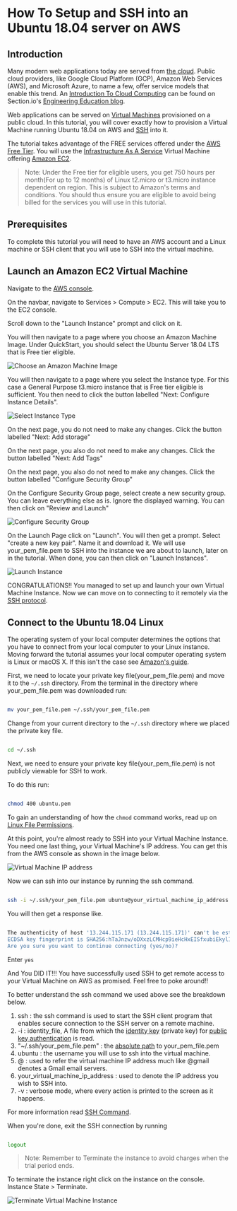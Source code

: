 # How To Setup and SSH into an Ubuntu 18.04 server on AWS

## Introduction

Many modern web applications today are served from [the cloud](https://en.wikipedia.org/wiki/Cloud_computing).
Public cloud providers, like Google Cloud Platform (GCP), Amazon Web Services (AWS), and Microsoft Azure, to name a few, offer service models that enable this trend. An [Introduction To Cloud Computing](https://www.section.io/engineering-education/introduction-to-cloud-computing/) can be found on Section.io's [Engineering Education blog](https://www.section.io/engineering-education/).

Web applications can be served on [Virtual Machines](https://en.wikipedia.org/wiki/Virtual_machine) provisioned on a public cloud. In this tutorial, you will cover exactly how to provision a Virtual Machine running Ubuntu 18.04 on AWS and [SSH](https://en.wikipedia.org/wiki/Secure_Shell) into it.

The tutorial takes advantage of the FREE services offered under the [AWS Free Tier](https://aws.amazon.com/free/?all-free-tier.sort-by=item.additionalFields.SortRank&all-free-tier.sort-order=asc). You will use the [Infrastructure As A Service](https://en.wikipedia.org/wiki/Infrastructure_as_a_service) Virtual Machine offering [Amazon EC2](https://aws.amazon.com/ec2/?did=ft_card&trk=ft_card).

>Note: Under the Free tier for eligible users, you get 750 hours per month(For up to 12 months) of Linux t2.micro or t3.micro instance dependent on region. This is subject to Amazon's terms and conditions. You should thus ensure you are eligible to avoid being billed for the services you will use in this tutorial.

## Prerequisites

To complete this tutorial you will need to have an AWS account and a Linux machine or SSH client that you will use to SSH into the virtual machine.

## Launch an Amazon EC2 Virtual Machine

Navigate to the [AWS console](https://console.aws.amazon.com/).

On the navbar, navigate to Services > Compute > EC2. This will take you to the EC2 console.

Scroll down to the "Launch Instance" prompt and click on it.

You will then navigate to a page where you choose an Amazon Machine Image.
Under QuickStart, you should select the Ubuntu Server 18.04 LTS that is Free tier eligible.

![Choose an Amazon Machine Image](ami.png)

You will then navigate to a page where you select the Instance type.
For this case a General Purpose t3.micro instance that is Free tier eligible is sufficient.
You then need to click the button labelled "Next: Configure Instance Details".

![Select Instance Type](instance_type.png)

On the next page, you do not need to make any changes.
Click the button labelled "Next: Add storage"

On the next page, you also do not need to make any changes.
Click the button labelled "Next: Add Tags"

On the next page, you also do not need to make any changes.
Click the button labelled "Configure Security Group"

On  the Configure Security Group page, select create a new security group.
You can leave everything else as is.
Ignore the displayed warning.
You can then click on "Review and Launch"

![Configure Security Group](configure_security_group.png)

On the Launch Page click on "Launch".
You will then get a prompt. Select "create a new key pair". Name it and download it.
We will use your_pem_file.pem to SSH into the instance we are about to launch, later on in the tutorial.
When done, you can then click on "Launch Instances".

![Launch Instance](launch_instance.png)

CONGRATULATIONS!! You managed to set up and launch your own Virtual Machine Instance.
Now we can move on to connecting to it remotely via the [SSH protocol](https://www.ssh.com/ssh/protocol/).

## Connect to the Ubuntu 18.04 Linux

The operating system of your local computer determines the options that you have to connect from your local computer to your Linux instance.
Moving forward the tutorial assumes your local computer operating system is Linux or macOS X. If this isn't the case see [Amazon's guide](https://docs.aws.amazon.com/AWSEC2/latest/UserGuide/AccessingInstances.html?icmpid=docs_ec2_console).

First, we need to locate your private key file(your_pem_file.pem) and move it to the ```~/.ssh``` directory.
From the terminal in the directory where your_pem_file.pem was downloaded run:

```bash

mv your_pem_file.pem ~/.ssh/your_pem_file.pem

```

Change from your current directory to the ```~/.ssh``` directory where we placed the private key file.

```bash

cd ~/.ssh

```

Next, we need to ensure your private key file(your_pem_file.pem) is not publicly viewable for SSH to work.

To do this run:

```bash

chmod 400 ubuntu.pem

```

To gain an understanding of how the ```chmod``` command works, read up on [Linux File Permissions](https://www.linux.com/training-tutorials/understanding-linux-file-permissions/).

At this point, you're almost ready to SSH into your Virtual Machine Instance.
You need one last thing, your Virtual Machine's IP address.
You can get this from the AWS console as shown in the image below.

![Virtual Machine IP address](ip_address.png)

Now we can ssh into our instance by running the ssh command.

```bash

ssh -i ~/.ssh/your_pem_file.pem ubuntu@your_virtual_machine_ip_address -v

```

You will then get a response like.

``` bash

The authenticity of host '13.244.115.171 (13.244.115.171)' can't be established.
ECDSA key fingerprint is SHA256:hTaJnzw/oDXxzLCMHcp9ieHcHxEISfxubiEkylIhtkc.
Are you sure you want to continue connecting (yes/no)?

```

Enter ```yes```

And You DID IT!!! You have successfully used SSH to get remote access to your Virtual Machine on AWS as promised.
Feel free to poke around!!

To better understand the ssh command we used above see the breakdown below.

1. ssh : the ssh command is used to start the SSH client program that enables secure connection to the SSH server on a remote machine.
2. -i : identity_file, A file from which the [identity key](https://www.ssh.com/ssh/identity-key) (private key) for [public key authentication](https://www.ssh.com/ssh/public-key-authentication) is read.
3. "~/.ssh/your_pem_file.pem" : the [absolute path](https://www.linux.com/training-tutorials/absolute-path-vs-relative-path-linuxunix/) to your_pem_file.pem
4. ubuntu : the username you will use to ssh into the virtual machine.
5. @ : used to refer the virtual machine IP address much like @gmail denotes a Gmail email servers.
6. your_virtual_machine_ip_address : used to denote the IP address you wish to SSH into.
7. -v : verbose mode, where every action is printed to the screen as it happens.

For more information read [SSH Command](https://www.ssh.com/ssh/command).

When you're done, exit the SSH connection by running

```bash

logout

```

>Note: Remember to Terminate the instance to avoid charges when the trial period ends.

To terminate the instance right click on the instance on the console.
Instance State > Terminate.

![Terminate Virtual Machine Instance](terminate_instance.png)
